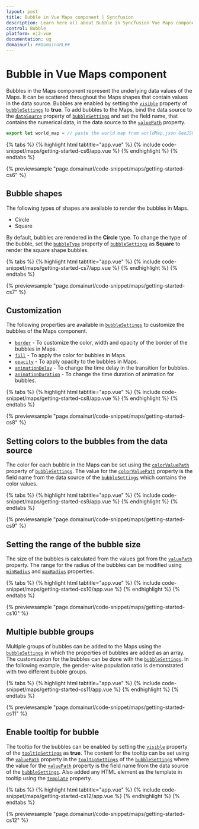 ```yaml
---
layout: post
title: Bubble in Vue Maps component | Syncfusion
description: Learn here all about Bubble in Syncfusion Vue Maps component of Syncfusion Essential JS 2 and more.
control: Bubble 
platform: ej2-vue
documentation: ug
domainurl: ##DomainURL##
---
```


# Bubble in Vue Maps component

Bubbles in the Maps component represent the underlying data values of the Maps. It can be scattered throughout the Maps shapes that contain values in the data source. Bubbles are enabled by setting the [`visible`](https://ej2.syncfusion.com/vue/documentation/api/maps/bubbleSettingsModel/#visible) property of [`bubbleSettings`](https://ej2.syncfusion.com/vue/documentation/api/maps/bubbleSettingsModel/) to **true**. To add bubbles to the Maps, bind the data source to the [`dataSource`](https://ej2.syncfusion.com/vue/documentation/api/maps/bubbleSettingsModel/#datasource) property of [`bubbleSettings`](https://ej2.syncfusion.com/vue/documentation/api/maps/bubbleSettingsModel/) and set the field name, that contains the numerical data, in the data source to the [`valuePath`](https://ej2.syncfusion.com/vue/documentation/api/maps/bubbleSettingsModel/#valuepath) property.

```ts
export let world_map = // paste the world map from worldMap.json GeoJSON file.
```

{% tabs %}
{% highlight html tabtitle="app.vue" %}
{% include code-snippet/maps/getting-started-cs6/app.vue %}
{% endhighlight %}
{% endtabs %}
        
{% previewsample "page.domainurl/code-snippet/maps/getting-started-cs6" %}

## Bubble shapes

The following types of shapes are available to render the bubbles in Maps.

* Circle
* Square

By default, bubbles are rendered in the **Circle** type. To change the type of the bubble, set the [`bubbleType`](https://ej2.syncfusion.com/vue/documentation/api/maps/bubbleSettingsModel/#bubbletype) property of [`bubbleSettings`](https://ej2.syncfusion.com/vue/documentation/api/maps/bubbleSettingsModel/) as **Square** to render the square shape bubbles.

{% tabs %}
{% highlight html tabtitle="app.vue" %}
{% include code-snippet/maps/getting-started-cs7/app.vue %}
{% endhighlight %}
{% endtabs %}
        
{% previewsample "page.domainurl/code-snippet/maps/getting-started-cs7" %}

## Customization

The following properties are available in [`bubbleSettings`](https://ej2.syncfusion.com/vue/documentation/api/maps/bubbleSettingsModel/) to customize the bubbles of the Maps component.

* [`border`](https://ej2.syncfusion.com/vue/documentation/api/maps/bubbleSettingsModel/#border) - To customize the color, width and opacity of the border of the bubbles in Maps.
* [`fill`](https://ej2.syncfusion.com/vue/documentation/api/maps/bubbleSettingsModel/#fill) - To apply the color for bubbles in Maps.
* [`opacity`](https://ej2.syncfusion.com/vue/documentation/api/maps/bubbleSettingsModel/#opacity) - To apply opacity to the bubbles in Maps.
* [`animationDelay`](https://ej2.syncfusion.com/vue/documentation/api/maps/bubbleSettingsModel/#animationdelay) - To change the time delay in the transition for bubbles.
* [`animationDuration`](https://ej2.syncfusion.com/vue/documentation/api/maps/bubbleSettingsModel/#animationduration) - To change the time duration of animation for bubbles.

{% tabs %}
{% highlight html tabtitle="app.vue" %}
{% include code-snippet/maps/getting-started-cs8/app.vue %}
{% endhighlight %}
{% endtabs %}
        
{% previewsample "page.domainurl/code-snippet/maps/getting-started-cs8" %}

## Setting colors to the bubbles from the data source

The color for each bubble in the Maps can be set using the [`colorValuePath`](https://ej2.syncfusion.com/vue/documentation/api/maps/bubbleSettingsModel/#colorvaluepath) property of [`bubbleSettings`](https://ej2.syncfusion.com/vue/documentation/api/maps/bubbleSettingsModel/). The value for the [`colorValuePath`](https://ej2.syncfusion.com/vue/documentation/api/maps/bubbleSettingsModel/#colorvaluepath) property is the field name from the data source of the [`bubbleSettings`](https://ej2.syncfusion.com/vue/documentation/api/maps/bubbleSettingsModel/) which contains the color values.

{% tabs %}
{% highlight html tabtitle="app.vue" %}
{% include code-snippet/maps/getting-started-cs9/app.vue %}
{% endhighlight %}
{% endtabs %}
        
{% previewsample "page.domainurl/code-snippet/maps/getting-started-cs9" %}

## Setting the range of the bubble size

The size of the bubbles is calculated from the values got from the [`valuePath`](https://ej2.syncfusion.com/vue/documentation/api/maps/bubbleSettingsModel/#valuepath) property. The range for the radius of the bubbles can be modified using [`minRadius`](https://ej2.syncfusion.com/vue/documentation/api/maps/bubbleSettingsModel/#minradius) and [`maxRadius`](https://ej2.syncfusion.com/vue/documentation/api/maps/bubbleSettingsModel/#maxradius) properties.

{% tabs %}
{% highlight html tabtitle="app.vue" %}
{% include code-snippet/maps/getting-started-cs10/app.vue %}
{% endhighlight %}
{% endtabs %}
        
{% previewsample "page.domainurl/code-snippet/maps/getting-started-cs10" %}

## Multiple bubble groups

Multiple groups of bubbles can be added to the Maps using the [`bubbleSettings`](https://ej2.syncfusion.com/vue/documentation/api/maps/bubbleSettingsModel/) in which the properties of bubbles are added as an array. The customization for the bubbles can be done with the [`bubbleSettings`](https://ej2.syncfusion.com/vue/documentation/api/maps/bubbleSettingsModel/). In the following example, the gender-wise population ratio is demonstrated with two different bubble groups.

{% tabs %}
{% highlight html tabtitle="app.vue" %}
{% include code-snippet/maps/getting-started-cs11/app.vue %}
{% endhighlight %}
{% endtabs %}
        
{% previewsample "page.domainurl/code-snippet/maps/getting-started-cs11" %}

## Enable tooltip for bubble

The tooltip for the bubbles can be enabled by setting the [`visible`](https://ej2.syncfusion.com/vue/documentation/api/maps/tooltipSettingsModel/#visible) property of the [`tooltipSettings`](https://ej2.syncfusion.com/vue/documentation/api/maps/tooltipSettingsModel/) as **true**. The content for the tooltip can be set using the [`valuePath`](https://ej2.syncfusion.com/vue/documentation/api/maps/tooltipSettingsModel/#valuepath) property in the [`tooltipSettings`](https://ej2.syncfusion.com/vue/documentation/api/maps/tooltipSettingsModel/) of the [`bubbleSettings`](https://ej2.syncfusion.com/vue/documentation/api/maps/bubbleSettingsModel/) where the value for the [`valuePath`](https://ej2.syncfusion.com/vue/documentation/api/maps/tooltipSettingsModel/#valuepath) property is the field name from the data source of the [`bubbleSettings`](https://ej2.syncfusion.com/vue/documentation/api/maps/bubbleSettingsModel/). Also added any HTML element as the template in tooltip using the [`template`](https://ej2.syncfusion.com/vue/documentation/api/maps/tooltipSettingsModel/#template) property.

{% tabs %}
{% highlight html tabtitle="app.vue" %}
{% include code-snippet/maps/getting-started-cs12/app.vue %}
{% endhighlight %}
{% endtabs %}
        
{% previewsample "page.domainurl/code-snippet/maps/getting-started-cs12" %}